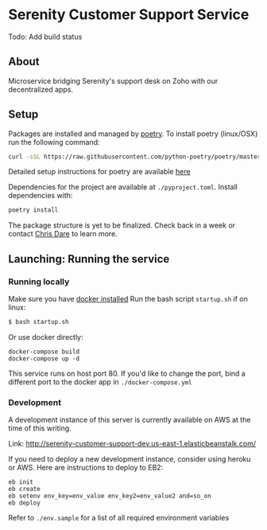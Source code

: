 # Serenity Customer Support Service

Todo: Add build status

## About
Microservice bridging Serenity's support desk on Zoho with our decentralized apps.


## Setup
Packages are installed and managed by [poetry](https://python-poetry.org/). 
To install poetry (linux/OSX) run the following command:
```bash
curl -sSL https://raw.githubusercontent.com/python-poetry/poetry/master/get-poetry.py | python
```
Detailed setup instructions for poetry are available [here](https://python-poetry.org/docs/)

Dependencies for the project are available at `./pyproject.toml`. 
Install dependencies with:
```bash
poetry install
```

The package structure is yet to be finalized. Check back in a week or contact [Chris Dare](mailto:chris@clearspacelabs.com?subject=Enquiry%3A%20Serenity%20support%20service) 
to learn more.

## Launching: Running the service
### Running locally
Make sure you have [docker installed](https://docs.docker.com/get-docker/)
Run the bash script `startup.sh` if on linux:
```bash
$ bash startup.sh
```
Or use docker directly:
```console
docker-compose build
docker-compose up -d
```

This service runs on host port 80. If you'd like to change the port, 
bind a different port to the docker app in `./docker-compose.yml`

### Development
A development instance of this server is currently available on AWS at the time of this writing.

Link: http://serenity-customer-support-dev.us-east-1.elasticbeanstalk.com/


If you need to deploy a new development instance, consider using heroku or AWS. 
Here are instructions to deploy to EB2:
```console
eb init
eb create
eb setenv env_key=env_value env_key2=env_value2 and=so_on
eb deploy
```
Refer to `./env.sample` for a list of all required environment variables
